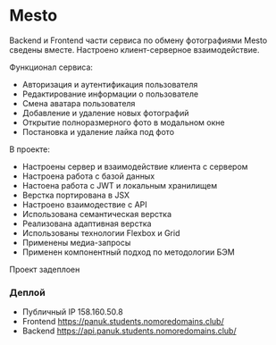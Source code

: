 # Mesto

Backend и Frontend части сервиса по обмену фотографиями Mesto сведены вместе. Настроено клиент-серверное взаимодействие. 

Функционал сервиса:

- Авторизация и аутентификация пользователя
- Редактирование информации о пользователе
- Смена аватара пользователя
- Добавление и удаление новых фотографий
- Открытие полноразмерного фото в модальном окне
- Постановка и удаление лайка под фото

В проекте:

- Настроены сервер и взаимодействие клиента с сервером
- Настроена работа с базой данных
- Настоена работа с JWT и локальным хранилищем
- Верстка портирована в JSX
- Настроено взаимодествие с API
- Использована семантическая верстка
- Реализована адаптивная верстка
- Использованы технологии Flexbox и Grid
- Применены медиа-запросы
- Применен компонентный подход по методологии БЭМ

Проект задеплоен

### Деплой

- Публичный IP 158.160.50.8
- Frontend https://panuk.students.nomoredomains.club/
- Backend https://api.panuk.students.nomoredomains.club/
